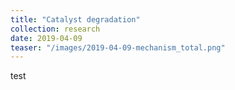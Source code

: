 ```yaml
---
title: "Catalyst degradation"
collection: research
date: 2019-04-09
teaser: "/images/2019-04-09-mechanism_total.png"
---
```


test